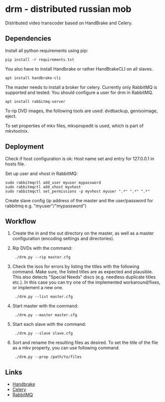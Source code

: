 # drm - distributed russian mob

Distributed video transcoder based on HandBrake and Celery.


## Dependencies

Install all python requirements using pip:

    pip install -r requirements.txt

You also have to install Handbrake or rather HandBrakeCLI on all slaves.

    apt install handbrake-cli

The master needs to install a broker for celery. Currently only RabbitMQ is
supported and tested. You should configure a user for drm in RabbitMQ.

    apt install rabbitmq-server

To rip DVD images, the following tools are used: dvdbackup, genisoimage, eject.

To set properties of mkv files, mkvpropedit is used, which is part of mkvtoolnix.


## Deployment

Check if host configuration is ok: Host name set and entry for 127.0.0.1 in
hosts file.

Set up user and vhost in RabbitMQ:

    sudo rabbitmqctl add_user myuser mypassword
    sudo rabbitmqctl add_vhost myvhost
    sudo rabbitmqctl set_permissions -p myvhost myuser ".*" ".*" ".*"

Create slave config (ip address of the master and the user/password for rabbitmq
e.g. "myuser"/"mypassword")


## Workflow

1. Create the in and the out directory on the master, as well as a master
   configuration (encoding settings and directories).

2. Rip DVDs with the command:

        ./drm.py --rip master.cfg

3. Check the isos for errors by listing the titles with the following command.
   Make sure, the listed titles are as expected and plausible. This also detects
   "Special Needs" discs (e.g. needless duplicate titles etc.). In this case you
   can try one of the implemented workaround/fixes, or implement a new one.

        ./drm.py --list master.cfg

4. Start master with the command:

        ./drm.py --master master.cfg

5. Start each slave with the command:

        ./drm.py --slave slave.cfg

6. Sort and rename the resulting files as desired. To set the title of the file
   as a mkv property, you can use following command.

        ./drm.py --prop /path/to/files


## Links

* [Handbrake](http://handbrake.fr)
* [Celery](http://celeryproject.org)
* [RabbitMQ](http://rabbitmq.com)
